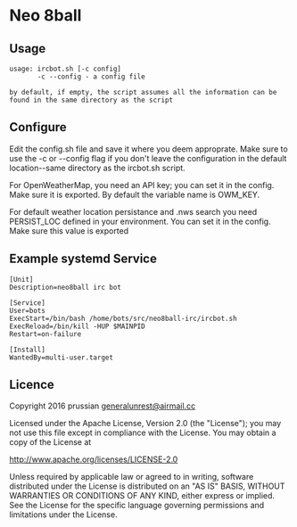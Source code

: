 Neo 8ball
=========

Usage
-----

    usage: ircbot.sh [-c config]
           -c --config - a config file
    
    by default, if empty, the script assumes all the information can be found in the same directory as the script

Configure
---------

Edit the config.sh file and save it where you deem approprate.
Make sure to use the -c or --config flag if you don't leave the configuration in the default location--same directory as the ircbot.sh script.

For OpenWeatherMap, you need an API key; you can set it in the config.
Make sure it is exported.
By default the variable name is OWM_KEY.

For default weather location persistance and .nws search you need PERSIST_LOC defined in your environment.
You can set it in the config.
Make sure this value is exported

Example systemd Service
-----------------------

    [Unit]
    Description=neo8ball irc bot

    [Service]
    User=bots
    ExecStart=/bin/bash /home/bots/src/neo8ball-irc/ircbot.sh
    ExecReload=/bin/kill -HUP $MAINPID
    Restart=on-failure

    [Install]
    WantedBy=multi-user.target

Licence
-------

Copyright 2016 prussian <generalunrest@airmail.cc>

Licensed under the Apache License, Version 2.0 (the "License");
you may not use this file except in compliance with the License.
You may obtain a copy of the License at

  <http://www.apache.org/licenses/LICENSE-2.0>

Unless required by applicable law or agreed to in writing, software
distributed under the License is distributed on an "AS IS" BASIS,
WITHOUT WARRANTIES OR CONDITIONS OF ANY KIND, either express or implied.
See the License for the specific language governing permissions and
limitations under the License.
